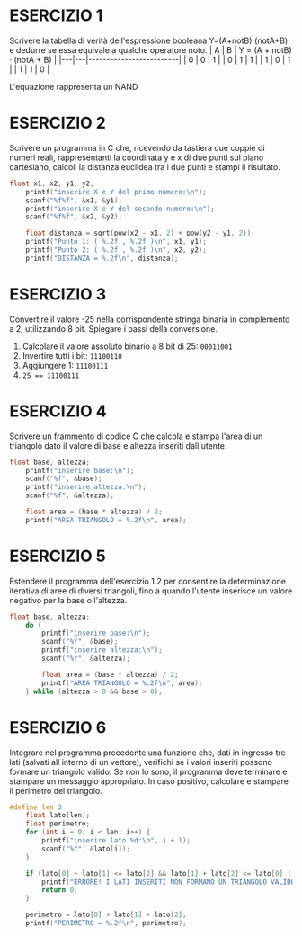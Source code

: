 # ESERCIZIO 1
Scrivere la tabella di verità dell'espressione booleana Y=(A+notB)⋅(notA+B) e dedurre se essa equivale a qualche operatore noto.
| A | B | Y = (A + notB) · (notA + B) |
|---|---|-------------------------|
| 0 | 0 |           1             |
| 0 | 1 |           1             |
| 1 | 0 |           1             |
| 1 | 1 |           0             |


L'equazione rappresenta un NAND


# ESERCIZIO 2
Scrivere un programma in C che, ricevendo da tastiera due coppie di numeri reali, rappresentanti la coordinata y e x di due punti sul piano cartesiano, calcoli la distanza euclidea tra i due punti e stampi il risultato.
```c
float x1, x2, y1, y2;
    printf("inserire X e Y del primo numero:\n");
    scanf("%f%f", &x1, &y1);
    printf("inserire X e Y del secondo numero:\n");
    scanf("%f%f", &x2, &y2);

    float distanza = sqrt(pow(x2 - x1, 2) + pow(y2 - y1, 2));
    printf("Punto 1: ( %.2f , %.2f )\n", x1, y1);
    printf("Punto 2: ( %.2f , %.2f )\n", x2, y2);
    printf("DISTANZA = %.2f\n", distanza);

```
# ESERCIZIO 3
Convertire il valore -25 nella corrispondente stringa binaria in complemento a 2, utilizzando 8 bit. Spiegare i passi della conversione.

1. Calcolare il valore assoluto binario a 8 bit di 25: `00011001`
2. Invertire tutti i bit: `11100110`
3. Aggiungere 1: `11100111`
4. `25 == 11100111`


# ESERCIZIO 4
Scrivere un frammento di codice C che calcola e stampa l'area di un triangolo dato il valore di base e altezza inseriti dall'utente.
```c
float base, altezza;
    printf("inserire base:\n");
    scanf("%f", &base);
    printf("inserire altezza:\n");
    scanf("%f", &altezza);

    float area = (base * altezza) / 2;
    printf("AREA TRIANGOLO = %.2f\n", area);
```
# ESERCIZIO 5
Estendere il programma dell'esercizio 1.2 per consentire la determinazione iterativa di aree di diversi triangoli, fino a quando l'utente inserisce un valore negativo per la base o l'altezza.
```c
float base, altezza;
    do {
        printf("inserire base:\n");
        scanf("%f", &base);
        printf("inserire altezza:\n");
        scanf("%f", &altezza);

        float area = (base * altezza) / 2;
        printf("AREA TRIANGOLO = %.2f\n", area);
    } while (altezza > 0 && base > 0);
```
# ESERCIZIO 6
Integrare nel programma precedente una funzione che, dati in ingresso tre lati (salvati all interno di un vettore), verifichi se i valori inseriti possono formare un triangolo valido. Se non lo sono, il programma deve terminare e stampare un messaggio appropriato. In caso positivo, calcolare e stampare il perimetro del triangolo.
```c
#define len 3
    float lato[len];
    float perimetro;
    for (int i = 0; i < len; i++) {
        printf("inserire lato %d:\n", i + 1);
        scanf("%f", &lato[i]);
    }

    if (lato[0] + lato[1] <= lato[2] && lato[1] + lato[2] <= lato[0] || lato[2] + lato[0] <= lato[1]) {
        printf("ERRORE! I LATI INSERITI NON FORMANO UN TRIANGOLO VALIDO!");
        return 0;
    }

    perimetro = lato[0] + lato[1] + lato[2];
    printf("PERIMETRO = %.2f\n", perimetro);
```
